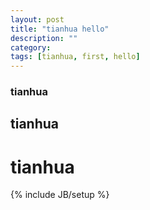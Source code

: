 ```yaml
---
layout: post
title: "tianhua hello"
description: ""
category:
tags: [tianhua, first, hello]
---
```


###  tianhua
## tianhua
# tianhua
{% include JB/setup %}
